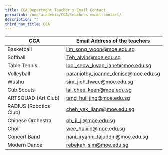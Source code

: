 ```yaml
---
title: CCA Department Teacher's Email Contact
permalink: /non-academic/CCA/teachers-email-contact/
description: ""
third_nav_title: CCA
---
```



| CCA| Email Address of the teachers | 
| -------- | -------- | 
| Basketball     | lim_song_woon@moe.edu.sg     | 
| Softball    | Teh_alvin@moe.edu.sg     | 
| Table Tennis     | looi_seow_kwan_janet@moe.edu.sg     | 
| Volleyball     | paranjothy_joanne_denise@moe.edu.sg    | 
| Wushu     | sim_jieh_hwee@moe.edu.sg     | 
| Cub Scouts     | lai_chee_keen@moe.edu.sg     | 
|ARTSQUAD (Art Club)| tang_hui_jing@moe.edu.sg|
|RADIUS (Robotics Club)| cheh_yek_liang@moe.edu.sg|
|Chinese Orchestra| oh_ji_ji@moe.edu.sg|
|Choir| wee_huixin@moe.edu.sg|
|Concert Band| nani_iryanni_tajuddin@moe.edu.sg|
|Modern Dance| rebekah_sim@moe.edu.sg|